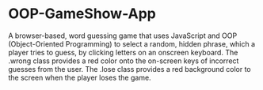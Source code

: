 # OOP-GameShow-App

A browser-based, word guessing game that uses JavaScript and OOP (Object-Oriented Programming) to select a random, hidden phrase, which a player tries to guess, by clicking letters on an onscreen keyboard.
The .wrong class provides a red color onto the on-screen keys of incorrect guesses from the user.
The .lose class provides a red background color to the screen when the player loses the game.
